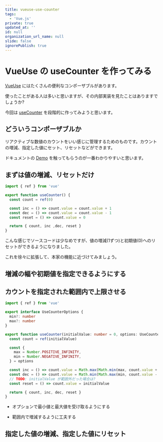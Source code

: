 ```yaml
---
title: vueuse-use-counter
tags:
  - 'Vue.js'
private: true
updated_at: ''
id: null
organization_url_name: null
slide: false
ignorePublish: true
---
```

# VueUse の useCounter を作ってみる

[VueUse](https://vueuse.org/) にはたくさんの便利なコンポーザブルがあります。

使ったことがある人は多いと思いますが、その内部実装を見たことはありますでしょうか?

今回は [useCounter](https://vueuse.org/shared/useCounter/) を段階的に作ってみようと思います。

## どういうコンポーザブルか

リアクティブな数値のカウントをいい感じに管理するためのものです。カウントの増減、指定した値にセット、リセットなどができます。

ドキュメントの [Demo](https://vueuse.org/shared/useCounter/#demo) を触ってもらうのが一番わかりやすいと思います。

## まずは値の増減、リセットだけ

```ts
import { ref } from 'vue'

export function useCounter() {
  const count = ref(0)

  const inc = () => count.value = count.value + 1
  const dec = () => count.value = count.value - 1
  const reset = () => count.value = 0

  return { count, inc ,dec, reset }
}
```

こんな感じでソースコードは少なめですが、値の増減(1ずつ)と初期値(0)へのリセットができるようになりました。

これを徐々に拡張して、本家の機能に近づけてみましょう。

## 増減の幅や初期値を指定できるようにする



## カウントを指定された範囲内で上限させる

```ts
import { ref } from 'vue'

export interface UseCounterOptions {
  min?: number
  max?: number
}

export function useCounter(initialValue: number = 0, options: UseCounterOptions = {}) {
  const count = ref(initialValue)

  const {
    max = Number.POSITIVE_INFINITY,
    min = Number.NEGATIVE_INFINITY,
  } = options

  const inc = () => count.value = Math.max(Math.min(max, count.value + 1), min)
  const dec = () => count.value = Math.min(Math.max(min, count.value - 1), max)
  // TODO: initialValue が範囲外だった場合は?
  const reset = () => count.value = initialValue

  return { count, inc, dec, reset }
}
```

- オプションで最小値と最大値を受け取るようにする
<!-- TODO: 工夫している部分を解説 -->
- 範囲内で増減するように工夫する


## 指定した値の増減、指定した値にリセット
